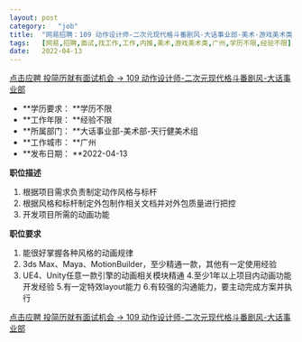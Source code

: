 ```yaml
---
layout:	post
category:	"job"
title:	"网易招聘：109 动作设计师-二次元现代格斗番剧风-大话事业部-美术-游戏美术类-广州学历不限经验不限"
tags:	[网易,招聘,面试,找工作,工作,内推,美术,游戏美术类,广州,学历不限,经验不限]
date:	2022-04-13
---
```


[点击应聘 投简历就有面试机会 -> 109 动作设计师-二次元现代格斗番剧风-大话事业部](http://mobile.bole.netease.com/bole/boleDetail?id=33659&employeeId=346f03c3cda5f04c&key=all)



- **学历要求： **学历不限
- **工作年限： **经验不限
- **所属部门： **大话事业部-美术部-天行健美术组
- **工作城市： **广州
- **发布日期： **2022-04-13



**职位描述**
1. 根据项目需求负责制定动作风格与标杆
2. 根据风格和标杆制定外包制作相关文档并对外包质量进行把控
3. 开发项目所需的动画功能




**职位要求**
1. 能很好掌握各种风格的动画规律
2. 3ds Max、Maya、MotionBuilder，至少精通一款，其他有一定使用经验
3. UE4、Unity任意一款引擎的动画相关模块精通
4.至少1年以上项目内动画功能开发经验
5.有一定特效layout能力
6.有较强的沟通能力，要主动完成方案并执行




[点击应聘 投简历就有面试机会 -> 109 动作设计师-二次元现代格斗番剧风-大话事业部](http://mobile.bole.netease.com/bole/boleDetail?id=33659&employeeId=346f03c3cda5f04c&key=all)
